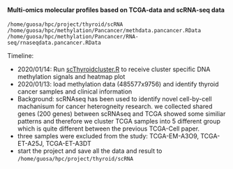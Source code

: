 #### Multi-omics molecular profiles based on TCGA-data and scRNA-seq data

```
/home/guosa/hpc/project/thyroid/scRNA
/home/guosa/hpc/methylation/Pancancer/methdata.pancancer.RData
/home/guosa/hpc/methylation/Pancancer/RNA-seq/rnaseqdata.pancancer.RData
```

Timeline:

* 2020/01/14: Run [scThyroidcluster.R](./bin,scThyroidcluster.R) to receive cluster specific DNA methylation signals and heatmap plot
* 2020/01/13: load methylation data (485577x9756) and identify thyroid cancer samples and clinical information
* Background: scRNAseq has been used to identify novel cell-by-cell machanisum for cancer heterogneity research. we collected shared genes (200 genes) between scRNAseq and TCGA showed some similiar patterns and therefore we cluster TCGA samples into 5 different group which is quite different between the previous TCGA-Cell paper. 
* three samples were excluded from the study: TCGA-EM-A3O9, TCGA-ET-A25J, TCGA-ET-A3DT
* start the project and save all the data and result to `/home/guosa/hpc/project/thyroid/scRNA`
